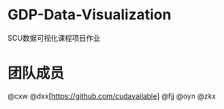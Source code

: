 # GDP-Data-Visualization
SCU数据可视化课程项目作业

# 团队成员
@cxw @dxx[https://github.com/cudavailable] @fjj @oyn @zkx
